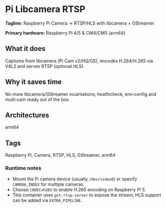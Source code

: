 # Pi Libcamera RTSP

**Tagline:** Raspberry Pi Camera → RTSP/HLS with libcamera + GStreamer

**Primary hardware:** Raspberry Pi 4/5 & CM4/CM5 (arm64)

## What it does
Captures from libcamera (Pi Cam v2/HQ/GS), encodes H.264/H.265 via V4L2 and serves RTSP (optional HLS).

## Why it saves time
No more libcamera/GStreamer incantations; healthcheck, env‑config and multi‑cam ready out of the box.

## Architectures
arm64

## Tags
Raspberry Pi, Camera, RTSP, HLS, GStreamer, arm64

### Runtime notes

- Mount the Pi camera device (usually `/dev/video0`) or specify `CAMERA_INDEX` for multiple cameras.
- Choose `CODEC=h265` to enable H.265 encoding on Raspberry Pi 5.
- This container uses `gst-rtsp-server` to expose the stream; HLS support can be added via `EXTRA_PIPELINE`.